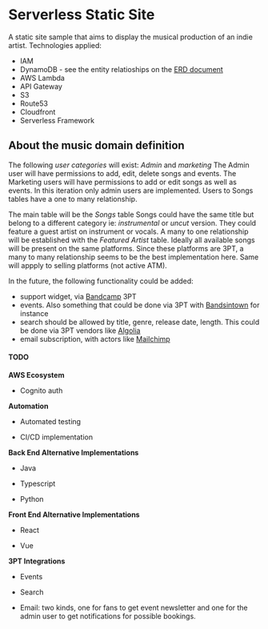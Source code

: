 # Serverless Static Site 
A static site sample that aims to display the musical production of an indie artist. 
Technologies applied:

* IAM
* DynamoDB - see the entity relatioships on the [ERD document](Entity-Relationship-Diagram-ERD.jpg)
* AWS Lambda
* API Gateway
* S3
* Route53
* Cloudfront
* Serverless Framework


## About the music domain definition

The following _user categories_ will exist:
_Admin_ and _marketing_
The Admin user will have permissions to add, edit, delete songs and events. 
The Marketing users will have permissions to add or edit songs as well as events.
In this iteration only admin users are implemented. Users to Songs tables have a one to many relationship.


The main table will be the _Songs_ table
Songs could have the same title but belong to a different category ie: _instrumental_ or _uncut_ version.
They could feature a guest artist on instrument or vocals. A many to one relationship will be established with the _Featured Artist_ table.
Ideally all available songs will be present on the same platforms. Since these platforms are 3PT, a many to many relationship seems to be the best implementation here. Same will appply to selling platforms (not active ATM).


In the future, the following functionality could be added: 
- support widget, via [Bandcamp](https://bandcamp.com/) 3PT
- events. Also something that could be done via 3PT with [Bandsintown](https://artists.bandsintown.com/) for instance
- search should be allowed by title, genre, release date, length. This could be done via 3PT vendors like [Algolia](https://www.algolia.com/)
- email subscription, with actors like [Mailchimp](https://mailchimp.com/developer/marketing/api/)

#### TODO

**AWS Ecosystem**

* Cognito auth


**Automation**

* Automated testing

* CI/CD implementation


**Back End Alternative Implementations**

* Java

* Typescript

* Python 


**Front End Alternative Implementations**

* React

* Vue


**3PT Integrations**

* Events

* Search

* Email: two kinds, one for fans to get event newsletter and one for the admin user to get notifications for possible bookings.